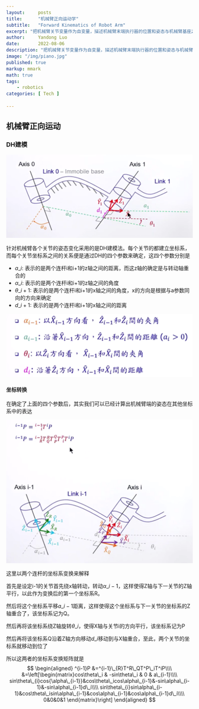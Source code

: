 ```yaml
---
layout:     posts
title:      "机械臂正向运动学"
subtitle:   "Forward Kinematics of Robot Arm"
excerpt: "把机械臂关节变量作为自变量，描述机械臂末端执行器的位置和姿态与机械臂基座之间的函数关系"
author:     Yandong Luo
date:       2022-08-06
description: "把机械臂关节变量作为自变量，描述机械臂末端执行器的位置和姿态与机械臂基座之间的函数关系"
image: "/img/piano.jpg"
published: true 
markup: mmark
math: true
tags:
    - robotics
categories: [ Tech ]

---
```


## 机械臂正向运动

### DH建模

![DH](/img/Robotics_image/DH.png)

针对机械臂各个关节的姿态变化采用的是DH建模法。每个关节的都建立坐标系，而每个关节坐标系之间的关系便是通过DH的四个参数来确定，这四个参数分别是

- $a\_i$: 表示的是两个连杆i和i+1的z轴之间的距离，而这z轴的确定是与转动轴重合的
- $\alpha\_i$: 表示的是两个连杆i和i+1的z轴之间的角度
- $\theta\_{i+1}$: 表示的是两个连杆i和i+1的x轴之间的角度，x的方向是根据与a参数同向的方向来确定
- $d\_{i+1}$: 表示的是两个连杆i和i+1的x轴之间的距离

![four parameters](/img/Robotics_image/four_parameters.png)

#### 坐标转换

在确定了上面的四个参数后，其实我们可以已经计算出机械臂端的姿态在其他坐标系中的表达

![how to change](/img/Robotics_image/how_to_change.png)

这里以两个连杆的坐标系变换来解释

首先是设定i-1的关节首先绕x轴转动，转动$\alpha\_{i-1}$，这样使得Z轴与下一关节的Z轴平行，以此作为变换后的第一个坐标系R。

然后将这个坐标系平移$a\_{i-1}$距离，这样使得这个坐标系与下一关节的坐标系的Z轴重合了，该坐标系记为Q。

然后再将该坐标系绕Z轴旋转$\theta\_{i}$，使得X轴与关节i的方向平行，该坐标系记为P

然后再将该坐标系Q沿着Z轴方向移动$d\_{i}$移动到与X轴重合，至此，两个关节的坐标系就移动到位了

所以这两者的坐标系变换矩阵就是
$$
\begin{aligned}
^{i-1}P &=^{i-1}\_{R}T^R\_QT^P\_iT^iP\\\\
&=\left[\begin{matrix}cos\theta\_i & -sin\theta\_i & 0 & a\_{i-1}\\\\
sin\theta\_{i}cos{\alpha\_{i-1}}&cos\theta\_icos\alpha\_{i-1}&-sin\alpha\_{i-1}&-sin\alpha\_{i-1}d\_i\\\\
sin\theta\_{i}sin\alpha\_{i-1}&cos\theta\_isin\alpha\_{i-1}&cos\alpha\_{i-1}&cos\alpha\_{i-1}d\_i\\\\
0&0&0&1
\end{matrix}\right]
\end{aligned}
$$
